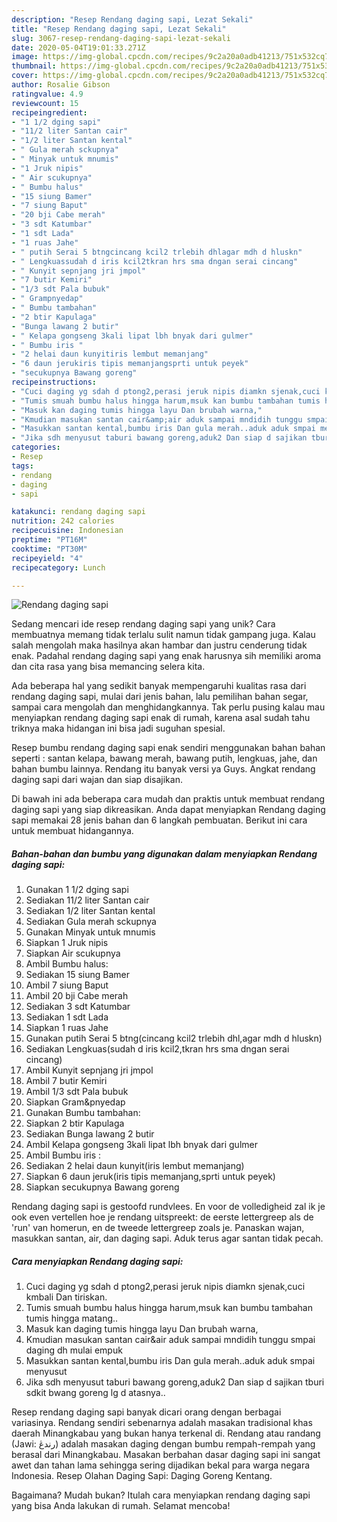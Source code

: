 ```yaml
---
description: "Resep Rendang daging sapi, Lezat Sekali"
title: "Resep Rendang daging sapi, Lezat Sekali"
slug: 3067-resep-rendang-daging-sapi-lezat-sekali
date: 2020-05-04T19:01:33.271Z
image: https://img-global.cpcdn.com/recipes/9c2a20a0adb41213/751x532cq70/rendang-daging-sapi-foto-resep-utama.jpg
thumbnail: https://img-global.cpcdn.com/recipes/9c2a20a0adb41213/751x532cq70/rendang-daging-sapi-foto-resep-utama.jpg
cover: https://img-global.cpcdn.com/recipes/9c2a20a0adb41213/751x532cq70/rendang-daging-sapi-foto-resep-utama.jpg
author: Rosalie Gibson
ratingvalue: 4.9
reviewcount: 15
recipeingredient:
- "1 1/2 dging sapi"
- "11/2 liter Santan cair"
- "1/2 liter Santan kental"
- " Gula merah sckupnya"
- " Minyak untuk mnumis"
- "1 Jruk nipis"
- " Air scukupnya"
- " Bumbu halus"
- "15 siung Bamer"
- "7 siung Baput"
- "20 bji Cabe merah"
- "3 sdt Katumbar"
- "1 sdt Lada"
- "1 ruas Jahe"
- " putih Serai 5 btngcincang kcil2 trlebih dhlagar mdh d hluskn"
- " Lengkuassudah d iris kcil2tkran hrs sma dngan serai cincang"
- " Kunyit sepnjang jri jmpol"
- "7 butir Kemiri"
- "1/3 sdt Pala bubuk"
- " Grampnyedap"
- " Bumbu tambahan"
- "2 btir Kapulaga"
- "Bunga lawang 2 butir"
- " Kelapa gongseng 3kali lipat lbh bnyak dari gulmer"
- " Bumbu iris "
- "2 helai daun kunyitiris lembut memanjang"
- "6 daun jerukiris tipis memanjangsprti untuk peyek"
- "secukupnya Bawang goreng"
recipeinstructions:
- "Cuci daging yg sdah d ptong2,perasi jeruk nipis diamkn sjenak,cuci kmbali Dan tiriskan."
- "Tumis smuah bumbu halus hingga harum,msuk kan bumbu tambahan tumis hingga matang.."
- "Masuk kan daging tumis hingga layu Dan brubah warna,"
- "Kmudian masukan santan cair&amp;air aduk sampai mndidih tunggu smpai daging dh mulai empuk"
- "Masukkan santan kental,bumbu iris Dan gula merah..aduk aduk smpai menyusut"
- "Jika sdh menyusut taburi bawang goreng,aduk2 Dan siap d sajikan tburi sdkit bwang goreng lg d atasnya.."
categories:
- Resep
tags:
- rendang
- daging
- sapi

katakunci: rendang daging sapi 
nutrition: 242 calories
recipecuisine: Indonesian
preptime: "PT16M"
cooktime: "PT30M"
recipeyield: "4"
recipecategory: Lunch

---
```



![Rendang daging sapi](https://img-global.cpcdn.com/recipes/9c2a20a0adb41213/751x532cq70/rendang-daging-sapi-foto-resep-utama.jpg)

Sedang mencari ide resep rendang daging sapi yang unik? Cara membuatnya memang tidak terlalu sulit namun tidak gampang juga. Kalau salah mengolah maka hasilnya akan hambar dan justru cenderung tidak enak. Padahal rendang daging sapi yang enak harusnya sih memiliki aroma dan cita rasa yang bisa memancing selera kita.

Ada beberapa hal yang sedikit banyak mempengaruhi kualitas rasa dari rendang daging sapi, mulai dari jenis bahan, lalu pemilihan bahan segar, sampai cara mengolah dan menghidangkannya. Tak perlu pusing kalau mau menyiapkan rendang daging sapi enak di rumah, karena asal sudah tahu triknya maka hidangan ini bisa jadi suguhan spesial.

Resep bumbu rendang daging sapi enak sendiri menggunakan bahan bahan seperti : santan kelapa, bawang merah, bawang putih, lengkuas, jahe, dan bahan bumbu lainnya. Rendang itu banyak versi ya Guys. Angkat rendang daging sapi dari wajan dan siap disajikan.


Di bawah ini ada beberapa cara mudah dan praktis untuk membuat rendang daging sapi yang siap dikreasikan. Anda dapat menyiapkan Rendang daging sapi memakai 28 jenis bahan dan 6 langkah pembuatan. Berikut ini cara untuk membuat hidangannya.

<!--inarticleads1-->

##### Bahan-bahan dan bumbu yang digunakan dalam menyiapkan Rendang daging sapi:

1. Gunakan 1 1/2 dging sapi
1. Sediakan 11/2 liter Santan cair
1. Sediakan 1/2 liter Santan kental
1. Sediakan  Gula merah sckupnya
1. Gunakan  Minyak untuk mnumis
1. Siapkan 1 Jruk nipis
1. Siapkan  Air scukupnya
1. Ambil  Bumbu halus:
1. Sediakan 15 siung Bamer
1. Ambil 7 siung Baput
1. Ambil 20 bji Cabe merah
1. Sediakan 3 sdt Katumbar
1. Sediakan 1 sdt Lada
1. Siapkan 1 ruas Jahe
1. Gunakan  putih Serai 5 btng(cincang kcil2 trlebih dhl,agar mdh d hluskn)
1. Sediakan  Lengkuas(sudah d iris kcil2,tkran hrs sma dngan serai cincang)
1. Ambil  Kunyit sepnjang jri jmpol
1. Ambil 7 butir Kemiri
1. Ambil 1/3 sdt Pala bubuk
1. Siapkan  Gram&amp;pnyedap
1. Gunakan  Bumbu tambahan:
1. Siapkan 2 btir Kapulaga
1. Sediakan Bunga lawang 2 butir
1. Ambil  Kelapa gongseng 3kali lipat lbh bnyak dari gulmer
1. Ambil  Bumbu iris :
1. Sediakan 2 helai daun kunyit(iris lembut memanjang)
1. Siapkan 6 daun jeruk(iris tipis memanjang,sprti untuk peyek)
1. Siapkan secukupnya Bawang goreng


Rendang daging sapi is gestoofd rundvlees. En voor de volledigheid zal ik je ook even vertellen hoe je rendang uitspreekt: de eerste lettergreep als de &#39;run&#39; van homerun, en de tweede lettergreep zoals je. Panaskan wajan, masukkan santan, air, dan daging sapi. Aduk terus agar santan tidak pecah. 

<!--inarticleads2-->

##### Cara menyiapkan Rendang daging sapi:

1. Cuci daging yg sdah d ptong2,perasi jeruk nipis diamkn sjenak,cuci kmbali Dan tiriskan.
1. Tumis smuah bumbu halus hingga harum,msuk kan bumbu tambahan tumis hingga matang..
1. Masuk kan daging tumis hingga layu Dan brubah warna,
1. Kmudian masukan santan cair&amp;air aduk sampai mndidih tunggu smpai daging dh mulai empuk
1. Masukkan santan kental,bumbu iris Dan gula merah..aduk aduk smpai menyusut
1. Jika sdh menyusut taburi bawang goreng,aduk2 Dan siap d sajikan tburi sdkit bwang goreng lg d atasnya..


Resep rendang daging sapi banyak dicari orang dengan berbagai variasinya. Rendang sendiri sebenarnya adalah masakan tradisional khas daerah Minangkabau yang bukan hanya terkenal di. Rendang atau randang (Jawi: رندڠ) adalah masakan daging dengan bumbu rempah-rempah yang berasal dari Minangkabau. Masakan berbahan dasar daging sapi ini sangat awet dan tahan lama sehingga sering dijadikan bekal para warga negara Indonesia. Resep Olahan Daging Sapi: Daging Goreng Kentang. 

Bagaimana? Mudah bukan? Itulah cara menyiapkan rendang daging sapi yang bisa Anda lakukan di rumah. Selamat mencoba!
